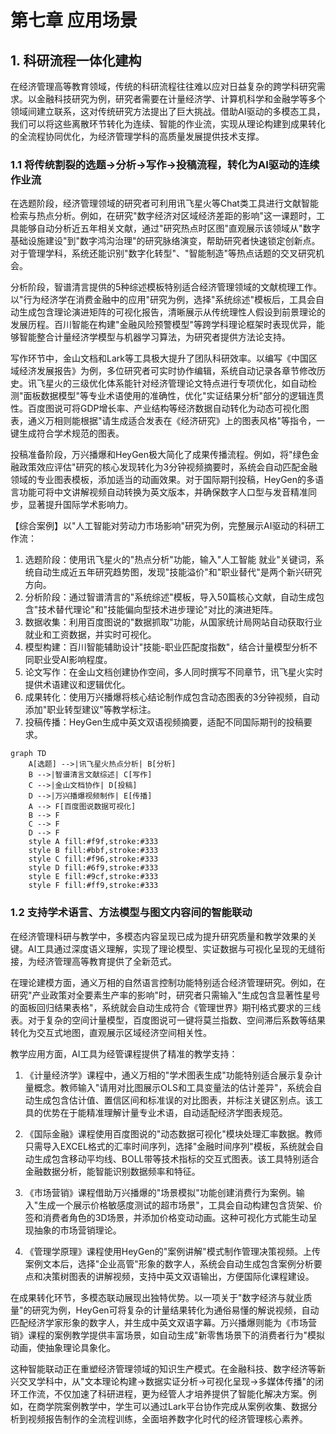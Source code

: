 # 第七章 应用场景

## **1. 科研流程一体化建构**

在经济管理高等教育领域，传统的科研流程往往难以应对日益复杂的跨学科研究需求。以金融科技研究为例，研究者需要在计量经济学、计算机科学和金融学等多个领域间建立联系，这对传统研究方法提出了巨大挑战。借助AI驱动的多模态工具，我们可以将这些离散环节转化为连续、智能的作业流，实现从理论构建到成果转化的全流程协同优化，为经济管理学科的高质量发展提供技术支撑。

### 1.1 将传统割裂的选题→分析→写作→投稿流程，转化为AI驱动的连续作业流

在选题阶段，经济管理领域的研究者可利用讯飞星火等Chat类工具进行文献智能检索与热点分析。例如，在研究"数字经济对区域经济差距的影响"这一课题时，工具能够自动分析近五年相关文献，通过"研究热点时区图"直观展示该领域从"数字基础设施建设"到"数字鸿沟治理"的研究脉络演变，帮助研究者快速锁定创新点。对于管理学科，系统还能识别"数字化转型"、"智能制造"等热点话题的交叉研究机会。

分析阶段，智谱清言提供的5种综述模板特别适合经济管理领域的文献梳理工作。以"行为经济学在消费金融中的应用"研究为例，选择"系统综述"模板后，工具会自动生成包含理论演进矩阵的可视化报告，清晰展示从传统理性人假设到前景理论的发展历程。百川智能在构建"金融风险预警模型"等跨学科理论框架时表现优异，能够智能整合计量经济学模型与机器学习算法，为研究者提供方法论支持。

写作环节中，金山文档和Lark等工具极大提升了团队科研效率。以编写《中国区域经济发展报告》为例，多位研究者可实时协作编辑，系统自动记录各章节修改历史。讯飞星火的三级优化体系能针对经济管理论文特点进行专项优化，如自动检测"面板数据模型"等专业术语使用的准确性，优化"实证结果分析"部分的逻辑连贯性。百度图说可将GDP增长率、产业结构等经济数据自动转化为动态可视化图表，通义万相则能根据"请生成适合发表在《经济研究》上的图表风格"等指令，一键生成符合学术规范的图表。

投稿准备阶段，万兴播爆和HeyGen极大简化了成果传播流程。例如，将"绿色金融政策效应评估"研究的核心发现转化为3分钟视频摘要时，系统会自动匹配金融领域的专业图表模板，添加适当的动画效果。对于国际期刊投稿，HeyGen的多语言功能可将中文讲解视频自动转换为英文版本，并确保数字人口型与发音精准同步，显著提升国际学术影响力。

【综合案例】以"人工智能对劳动力市场影响"研究为例，完整展示AI驱动的科研工作流：
1. 选题阶段：使用讯飞星火的"热点分析"功能，输入"人工智能 就业"关键词，系统自动生成近五年研究趋势图，发现"技能溢价"和"职业替代"是两个新兴研究方向。
2. 分析阶段：通过智谱清言的"系统综述"模板，导入50篇核心文献，自动生成包含"技术替代理论"和"技能偏向型技术进步理论"对比的演进矩阵。
3. 数据收集：利用百度图说的"数据抓取"功能，从国家统计局网站自动获取行业就业和工资数据，并实时可视化。
4. 模型构建：百川智能辅助设计"技能-职业匹配度指数"，结合计量模型分析不同职业受AI影响程度。
5. 论文写作：在金山文档创建协作空间，多人同时撰写不同章节，讯飞星火实时提供术语建议和逻辑优化。
6. 成果转化：使用万兴播爆将核心结论制作成包含动态图表的3分钟视频，自动添加"职业转型建议"等教学标注。
7. 投稿传播：HeyGen生成中英文双语视频摘要，适配不同国际期刊的投稿要求。

```mermaid
graph TD
    A[选题] -->|讯飞星火热点分析| B[分析]
    B -->|智谱清言文献综述| C[写作] 
    C -->|金山文档协作| D[投稿]
    D -->|万兴播爆视频制作| E[传播]
    A --> F[百度图说数据可视化]
    B --> F
    C --> F
    D --> F
    style A fill:#f9f,stroke:#333
    style B fill:#bbf,stroke:#333
    style C fill:#f96,stroke:#333
    style D fill:#6f9,stroke:#333
    style E fill:#9cf,stroke:#333
    style F fill:#ff9,stroke:#333
```

### 1.2 支持学术语言、方法模型与图文内容间的智能联动

在经济管理科研与教学中，多模态内容呈现已成为提升研究质量和教学效果的关键。AI工具通过深度语义理解，实现了理论模型、实证数据与可视化呈现的无缝衔接，为经济管理高等教育提供了全新范式。

在理论建模方面，通义万相的自然语言控制功能特别适合经济管理研究。例如，在研究"产业政策对全要素生产率的影响"时，研究者只需输入"生成包含显著性星号的面板回归结果表格"，系统就会自动生成符合《管理世界》期刊格式要求的三线表。对于复杂的空间计量模型，百度图说可一键将莫兰指数、空间滞后系数等结果转化为交互式地图，直观展示区域经济空间相关性。

教学应用方面，AI工具为经管课程提供了精准的教学支持：
1. 《计量经济学》课程中，通义万相的"学术图表生成"功能特别适合展示复杂计量概念。教师输入"请用对比图展示OLS和工具变量法的估计差异"，系统会自动生成包含估计值、置信区间和标准误的对比图表，并标注关键区别点。该工具的优势在于能精准理解计量专业术语，自动适配经济学图表规范。

2. 《国际金融》课程使用百度图说的"动态数据可视化"模块处理汇率数据。教师只需导入EXCEL格式的汇率时间序列，选择"金融时间序列"模板，系统就会自动生成包含移动平均线、BOLL带等技术指标的交互式图表。该工具特别适合金融数据分析，能智能识别数据频率和特征。

3. 《市场营销》课程借助万兴播爆的"场景模拟"功能创建消费行为案例。输入"生成一个展示价格敏感度测试的超市场景"，工具会自动构建包含货架、价签和消费者角色的3D场景，并添加价格变动动画。这种可视化方式能生动呈现抽象的市场营销理论。

4. 《管理学原理》课程使用HeyGen的"案例讲解"模式制作管理决策视频。上传案例文本后，选择"企业高管"形象的数字人，系统会自动生成包含案例分析要点和决策树图表的讲解视频，支持中英文双语输出，方便国际化课程建设。

在成果转化环节，多模态联动展现出独特优势。以一项关于"数字经济与就业质量"的研究为例，HeyGen可将复杂的计量结果转化为通俗易懂的解说视频，自动匹配经济学家形象的数字人，并生成中英文双语字幕。万兴播爆则能为《市场营销》课程的案例教学提供丰富场景，如自动生成"新零售场景下的消费者行为"模拟动画，使抽象理论具象化。

这种智能联动正在重塑经济管理领域的知识生产模式。在金融科技、数字经济等新兴交叉学科中，从"文本理论构建→数据实证分析→可视化呈现→多媒体传播"的闭环工作流，不仅加速了科研进程，更为经管人才培养提供了智能化解决方案。例如，在商学院案例教学中，学生可以通过Lark平台协作完成从案例收集、数据分析到视频报告制作的全流程训练，全面培养数字化时代的经济管理核心素养。
